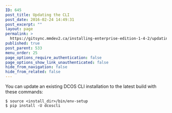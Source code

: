 ```yaml
---
ID: 645
post_title: Updating the CLI
post_date: 2016-02-24 14:49:31
post_excerpt: ""
layout: page
permalink: >
  https://gitsync.mmdev2.ca/installing-enterprise-edition-1-4-2/updating-the-cli-2/
published: true
post_parent: 533
menu_order: 25
page_options_require_authentication: false
page_options_show_link_unauthenticated: false
hide_from_navigation: false
hide_from_related: false
---
```

You can update an existing DCOS CLI installation to the latest build with these commands:

    $ source <install_dir>/bin/env-setup
    $ pip install -U dcoscli